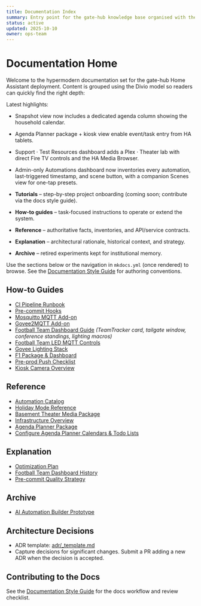 ```yaml
---
title: Documentation Index
summary: Entry point for the gate-hub knowledge base organised with the Divio documentation model.
status: active
updated: 2025-10-10
owner: ops-team
---
```


# Documentation Home

Welcome to the hypermodern documentation set for the gate-hub Home Assistant deployment. Content is grouped using the Divio model so readers can quickly find the right depth:

Latest highlights:
- Snapshot view now includes a dedicated agenda column showing the household calendar.
- Agenda Planner package + kiosk view enable event/task entry from HA tablets.
- Support · Test Resources dashboard adds a Plex · Theater lab with direct Fire TV controls and the HA Media Browser.
- Admin-only Automations dashboard now inventories every automation, last-triggered timestamp, and scene button, with a companion Scenes view for one-tap presets.


- **Tutorials** – step-by-step project onboarding (coming soon; contribute via the docs style guide).
- **How-to guides** – task-focused instructions to operate or extend the system.
- **Reference** – authoritative facts, inventories, and API/service contracts.
- **Explanation** – architectural rationale, historical context, and strategy.
- **Archive** – retired experiments kept for institutional memory.

Use the sections below or the navigation in `mkdocs.yml` (once rendered) to browse. See the [Documentation Style Guide](reference/documentation-style-guide.md) for authoring conventions.

## How-to Guides
- [CI Pipeline Runbook](how-to/ci.md)
- [Pre-commit Hooks](how-to/pre-commit.md)
- [Mosquitto MQTT Add-on](how-to/addons/mqtt.md)
- [Govee2MQTT Add-on](how-to/addons/govee2mqtt.md)
- [Football Team Dashboard Guide](how-to/football-team/dashboard.md) *(TeamTracker card, tailgate window, conference standings, lighting macros)*
- [Football Team LED MQTT Controls](how-to/lighting/husker-led-mqtt.md)
- [Govee Lighting Stack](how-to/lighting/govee-lighting-stack.md)
- [F1 Package & Dashboard](how-to/f1/index.md)
- [Pre-prod Push Checklist](how-to/pre-prod-checklist.md)
- [Kiosk Camera Overview](how-to/kiosk/camera-overview.md)

## Reference
- [Automation Catalog](reference/automations.md)
- [Holiday Mode Reference](reference/holidays.md)
- [Basement Theater Media Package](reference/theater-media.md)
- [Infrastructure Overview](reference/infrastructure.md)
- [Agenda Planner Package](reference/agenda-planner.md)
- [Configure Agenda Planner Calendars & Todo Lists](how-to/agenda-planner.md)

## Explanation
- [Optimization Plan](explanation/optimization-plan.md)
- [Football Team Dashboard History](explanation/football-team-dashboard-history.md)
- [Pre-commit Quality Strategy](explanation/pre-commit-strategy.md)

## Archive
- [AI Automation Builder Prototype](archive/ai-automation-builder.md)

## Architecture Decisions
- ADR template: [adr/_template.md](adr/_template.md)
- Capture decisions for significant changes. Submit a PR adding a new ADR when the decision is accepted.

## Contributing to the Docs
See the [Documentation Style Guide](reference/documentation-style-guide.md) for the docs workflow and review checklist.
